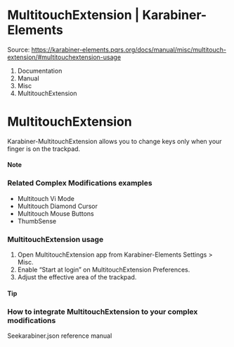 # MultitouchExtension | Karabiner-Elements

Source: https://karabiner-elements.pqrs.org/docs/manual/misc/multitouch-extension/#multitouchextension-usage

1. Documentation
1. Manual
1. Misc
1. MultitouchExtension

# MultitouchExtension

Karabiner-MultitouchExtension allows you to change keys only when your finger is on the trackpad.

#### Note

### Related Complex Modifications examples

- Multitouch Vi Mode
- Multitouch Diamond Cursor
- Multitouch Mouse Buttons
- ThumbSense

### MultitouchExtension usage

1. Open MultitouchExtension app from Karabiner-Elements Settings > Misc.
1. Enable “Start at login” on MultitouchExtension Preferences.
1. Adjust the effective area of the trackpad.

#### Tip

### How to integrate MultitouchExtension to your complex modifications

Seekarabiner.json reference manual


